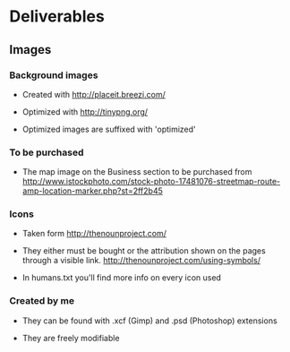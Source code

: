 # Deliverables

## Images

### Background images

* Created with http://placeit.breezi.com/

* Optimized with http://tinypng.org/

* Optimized images are suffixed with 'optimized'

### To be purchased

* The map image on the Business section to be purchased from http://www.istockphoto.com/stock-photo-17481076-streetmap-route-amp-location-marker.php?st=2ff2b45

### Icons

* Taken form http://thenounproject.com/

* They either must be bought or the attribution shown on the pages through a visible link. http://thenounproject.com/using-symbols/

* In humans.txt you'll find more info on every icon used

### Created by me

* They can be found with .xcf (Gimp) and .psd (Photoshop) extensions

* They are freely modifiable


